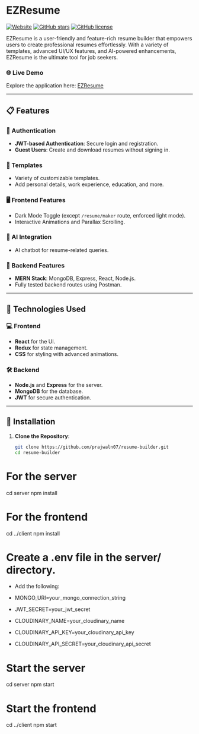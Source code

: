 # EZResume

[![Website](https://img.shields.io/website?url=https%3A%2F%2Fezresume.onrender.com)](https://ezresume.onrender.com)
[![GitHub stars](https://img.shields.io/github/stars/prajwaln07/resume-builder?style=social)](https://github.com/prajwaln07/resume-builder/stargazers)
[![GitHub license](https://img.shields.io/github/license/prajwaln07/resume-builder)](https://github.com/prajwaln07/resume-builder/blob/main/LICENSE)

EZResume is a user-friendly and feature-rich resume builder that empowers users to create professional resumes effortlessly. With a variety of templates, advanced UI/UX features, and AI-powered enhancements, EZResume is the ultimate tool for job seekers.

### 🌐 Live Demo
Explore the application here: [EZResume](https://ezresume.onrender.com/)

---

## 📋 Features

### 🔑 Authentication
- **JWT-based Authentication**: Secure login and registration.
- **Guest Users**: Create and download resumes without signing in.

### 🎨 Templates
- Variety of customizable templates.
- Add personal details, work experience, education, and more.

### 🖥️ Frontend Features
- Dark Mode Toggle (except `/resume/maker` route, enforced light mode).
- Interactive Animations and Parallax Scrolling.

### 🤖 AI Integration
- AI chatbot for resume-related queries.

### 💾 Backend Features
- **MERN Stack**: MongoDB, Express, React, Node.js.
- Fully tested backend routes using Postman.

---

## 🚀 Technologies Used

### 💻 Frontend
- **React** for the UI.
- **Redux** for state management.
- **CSS** for styling with advanced animations.

### 🛠️ Backend
- **Node.js** and **Express** for the server.
- **MongoDB** for the database.
- **JWT** for secure authentication.




---

## 🔧 Installation

1. **Clone the Repository**:
   ```bash
   git clone https://github.com/prajwaln07/resume-builder.git
   cd resume-builder

# For the server
cd server
npm install

# For the frontend
cd ../client
npm install


# Create a .env file in the server/ directory.

* Add the following:

* MONGO_URI=your_mongo_connection_string
* JWT_SECRET=your_jwt_secret
* CLOUDINARY_NAME=your_cloudinary_name
* CLOUDINARY_API_KEY=your_cloudinary_api_key
* CLOUDINARY_API_SECRET=your_cloudinary_api_secret


# Start the server
cd server
npm start

# Start the frontend
cd ../client
npm start


